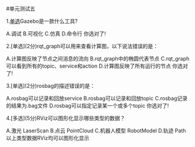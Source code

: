 #单元测试五
<quiz>
    <question>
        <p>1.[单选](2分)Gazebo是一款什么工具?</p>
        <answer>A.调试</answer>
        <answer>B.可视化</answer>
        <answer correct>C.仿真</answer>
        <answer>D.命令行</answer>
        <explanation>你选对了!</explanation>
    </question>
</quiz>

<quiz>
    <question>
        <p>2.[单选](2分)rqt_graph可以用来查看计算图，以下说法错误的是：</p>
        <answer>A.计算图反映了节点之间消息的流向</answer>
        <answer>B.rqt_graph中的椭圆代表节点</answer>
        <answer correct>C.rqt_graph可以看到所有的topic、service和action</answer>
        <answer>D.计算图反映了所有运行的节点</answer>
        <explanation>你选对了!</explanation>
    </question>
</quiz>

<quiz>
    <question>
        <p>3.[单选](2分)rosbag的描述错误的是：</p>
        <answer>A.rosbag可以记录和回放service</answer>
        <answer correct>B.rosbag可以记录和回放topic</answer>
        <answer>C.rosbag记录的结果为.bag文件</answer>
        <answer>D.rosbag可以指定记录某一个或多个topic</answer>
        <explanation>你选对了!</explanation>
    </question>
</quiz>

<quiz>
    <question multiple>
        <p>4.[多选](5分)RViz可以图形化显示哪些类型的数据？</p>
        <answer>A.激光 LaserScan</answer>
        <answer correct>B.点云 PointCloud</answer>
        <answer correct>C.机器人模型 RobotModel</answer>
        <answer correct>D.轨迹 Path</answer>
        <explanation> 以上类型数据RViz均可以图形化显示</explanation>
    </question>
</quiz>

